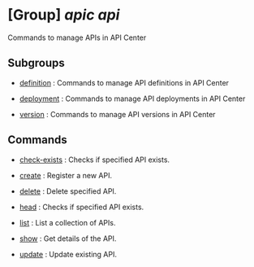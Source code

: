 # [Group] _apic api_

Commands to manage APIs in API Center

## Subgroups

- [definition](/Commands/apic/api/definition/readme.md)
: Commands to manage API definitions in API Center

- [deployment](/Commands/apic/api/deployment/readme.md)
: Commands to manage API deployments in API Center

- [version](/Commands/apic/api/version/readme.md)
: Commands to manage API versions in API Center

## Commands

- [check-exists](/Commands/apic/api/_check-exists.md)
: Checks if specified API exists.

- [create](/Commands/apic/api/_create.md)
: Register a new API.

- [delete](/Commands/apic/api/_delete.md)
: Delete specified API.

- [head](/Commands/apic/api/_head.md)
: Checks if specified API exists.

- [list](/Commands/apic/api/_list.md)
: List a collection of APIs.

- [show](/Commands/apic/api/_show.md)
: Get details of the API.

- [update](/Commands/apic/api/_update.md)
: Update existing API.
